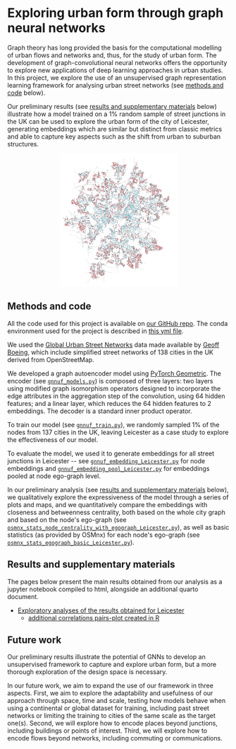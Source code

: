 # Exploring urban form through graph neural networks

Graph theory has long provided the basis for the computational modelling of urban flows and networks and, thus, for the study of urban form. The development of graph-convolutional neural networks offers the opportunity to explore new applications of deep learning approaches in urban studies. In this project, we explore the use of an unsupervised graph representation learning framework for analysing urban street networks (see [methods and code](#methods-code) below). 

Our preliminary results (see [results and supplementary materials](#results-supplementary) below) illustrate how a model trained on a 1% random sample of street junctions in the UK can be used to explore the urban form of the city of Leicester, generating embeddings which are similar but distinct from classic metrics and able to capture key aspects such as the shift from urban to suburban structures. 

<p align="center">
  <img height="300" src="docs/images/leicester-1864_emb_gnnuf_model_v0-5_map-bivariate.png"/>
</p>



## Methods and code

All the code used for this project is available on [our GitHub repo](https://github.com/sdesabbata/gnn-urban-form). The conda environment used for the project is described in [this yml file](https://github.com/sdesabbata/gnn-urban-form/blob/main/utils/conda-env_gnn-urban-form.yml).

We used the [Global Urban Street Networks](https://dataverse.harvard.edu/dataverse/global-urban-street-networks/) data made available by [Geoff Boeing](https://geoffboeing.com/), which include simplified street networks of 138 cities in the UK derived from OpenStreetMap. 

We developed a graph autoencoder model using [PyTorch Geometric](https://pytorch-geometric.readthedocs.io/en/latest/). The encoder (see [`gnnuf_models.py`](https://github.com/sdesabbata/gnn-urban-form/blob/main/code/gnnuf_models.py)) is composed of three layers: two layers using modified graph isomorphism operators designed to incorporate the edge attributes in the aggregation step of the convolution, using 64 hidden features; and a linear layer, which reduces the 64 hidden features to 2 embeddings.  The decoder is a standard inner product operator. 

To train our model (see [`gnnuf_train.py`](https://github.com/sdesabbata/gnn-urban-form/blob/main/code/gnnuf_train.py)), we randomly sampled 1\% of the nodes from 137 cities in the UK, leaving Leicester as a case study to explore the effectiveness of our model.

To evaluate the model, we used it to generate embeddings for all street junctions in Leicester -- see [`gnnuf_embedding_Leicester.py`](https://github.com/sdesabbata/gnn-urban-form/blob/main/code/gnnuf_embedding_Leicester.py) for node embeddings and [`gnnuf_embedding_pool_Leicester.py`](https://github.com/sdesabbata/gnn-urban-form/blob/main/code/gnnuf_embedding_pool_Leicester.py) for embeddings pooled at node ego-graph level. 

In our preliminary analysis (see [results and supplementary materials](#results-supplementary) below), we qualitatively explore the expressiveness of the model through a series of plots and maps, and we quantitatively compare the embeddings with closeness and betweenness centrality, both based on the whole city graph and based on the node's ego-graph (see [`osmnx_stats_node_centrality_with_egograph_Leicester.py`](https://github.com/sdesabbata/gnn-urban-form/blob/main/code/osmnx_stats_node_centrality_with_egograph_Leicester.py)), as well as basic statistics (as provided by OSMnx) for each node's ego-graph (see [`osmnx_stats_egograph_basic_Leicester.py`](https://github.com/sdesabbata/gnn-urban-form/blob/main/code/osmnx_stats_egograph_basic_Leicester.py)).



## Results and supplementary materials

The pages below present the main results obtained from our analysis as a jupyter notebook compiled to html, alongside an additional quarto document.

- [Exploratory analyses of the results obtained for Leicester](gnnuf_exploratory_analysis_v0-5-emb_Leicester.html)
  - [additional correlations pairs-plot created in R](gnnuf_exploratory_analysis_v0-5-emb_Leicester_correlations.html)



## Future work

Our preliminary results illustrate the potential of GNNs to develop an unsupervised framework to capture and explore urban form, but a more thorough exploration of the design space is necessary.

In our future work, we aim to expand the use of our framework in three aspects. First, we aim to explore the adaptability and usefulness of our approach through space, time and scale, testing how models behave when using a continental or global dataset for training, including past street networks  or limiting the training to cities of the same scale as the target one(s). Second, we will explore how to encode places beyond junctions, including buildings or points of interest. Third, we will explore how to encode flows beyond networks, including commuting or communications.
